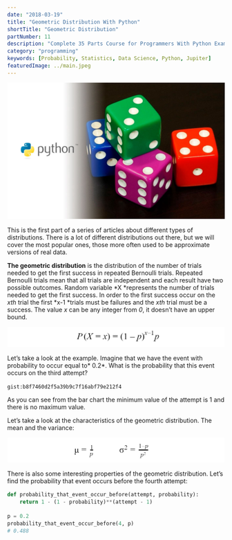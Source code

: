 ```yaml
---
date: "2018-03-19"
title: "Geometric Distribution With Python"
shortTitle: "Geometric Distribution"
partNumber: 11
description: "Complete 35 Parts Course for Programmers With Python Examples in Jupiter"
category: "programming"
keywords: [Probability, Statistics, Data Science, Python, Jupiter]
featuredImage: ../main.jpeg
---
```


![](../main.jpeg)

This is the first part of a series of articles about different types of distributions. There is a lot of different distributions out there, but we will cover the most popular ones, those more often used to be approximate versions of real data.

**The geometric distribution** is the distribution of the number of trials needed to get the first success in repeated Bernoulli trials. Repeated Bernoulli trials mean that all trials are independent and each result have two possible outcomes. Random variable *X *represents the number of trials needed to get the first success. In order to the first success occur on the *xth* trial the first *x-1 *trials must be failures and the *xth* trial must be a success. The value *x* can be any integer from *0*, it doesn’t have an upper bound.

![probability of getting the first success in the x-th trial](probability.png)

Let’s take a look at the example. Imagine that we have the event with probability to occur equal to* 0.2*. What is the probability that this event occurs on the third attempt?

`gist:b8f7460d2f5a39b9c7f16abf79e212f4`

As you can see from the bar chart the minimum value of the attempt is 1 and there is no maximum value.

Let’s take a look at the characteristics of the geometric distribution. The mean and the variance:

![the mean and the variance](characteristics.png)

There is also some interesting properties of the geometric distribution. Let’s find the probability that event occurs before the fourth attempt:

```py
def probability_that_event_occur_before(attempt, probability):
    return 1 - (1 - probability)**(attempt - 1)

p = 0.2
probability_that_event_occur_before(4, p)
# 0.488
```

